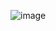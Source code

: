 ![image](https://user-images.githubusercontent.com/63603383/184524367-51c55f69-af5c-4374-954c-4c63e8908708.png)
